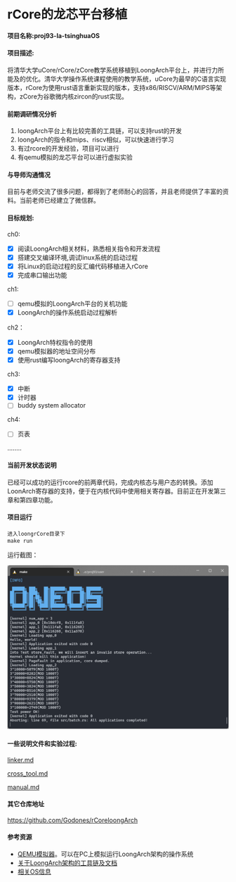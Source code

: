 # rCore的龙芯平台移植

#### 项目名称:proj93-la-tsinghuaOS

#### 项目描述:

将清华大学uCore/rCore/zCore教学系统移植到LoongArch平台上，并进行力所能及的优化。清华大学操作系统课程使用的教学系统，uCore为最早的C语言实现版本，rCore为使用rust语言重新实现的版本，支持x86/RISCV/ARM/MIPS等架构，zCore为谷歌微内核zircon的rust实现。

#### 前期调研情况分析

1. loongArch平台上有比较完善的工具链，可以支持rust的开发
2. loongArch的指令和mips、riscv相似，可以快速进行学习
3. 有过rcore的开发经验，项目可以进行
4. 有qemu模拟的龙芯平台可以进行虚拟实验

#### 与导师沟通情况

目前与老师交流了很多问题，都得到了老师耐心的回答，并且老师提供了丰富的资料。当前老师已经建立了微信群。

#### 目标规划:

ch0:

- [x] 阅读LoongArch相关材料，熟悉相关指令和开发流程
- [x] 搭建交叉编译环境,调试linux系统的启动过程
- [x] 将Linux的启动过程的反汇编代码移植进入rCore
- [x] 完成串口输出功能

ch1:

- [ ] qemu模拟的LoongArch平台的关机功能
- [x] LoongArch的操作系统启动过程解析

ch2：

- [x] LoongArch特权指令的使用
- [x] qemu模拟器的地址空间分布
- [x] 使用rust编写loongArch的寄存器支持

ch3:

- [x] 中断
- [x] 计时器
- [ ] buddy system allocator

ch4:

- [ ] 页表

........



#### 当前开发状态说明

已经可以成功的运行rcore的前两章代码，完成内核态与用户态的转换。添加LoonArch寄存器的支持，便于在内核代码中使用相关寄存器。目前正在开发第三章和第四章功能。



#### 项目运行

```
进入loongrCore目录下
make run
```

运行截图：

![image-20220516211611487](sourcepicture/image-20220516211611487.png)

#### 一些说明文件和实验过程:

[linker.md](linker.md)

[cross_tool.md](cross_tools.md)

[manual.md](manual.md)

#### 其它仓库地址

https://github.com/Godones/rCoreloongArch



#### 参考资源

* [QEMU模拟器](https://github.com/foxsen/qemu-loongarch-runenv)。可以在PC上模拟运行LoongArch架构的操作系统
* [关于LoongArch架构的工具链及文档](https://github.com/loongson)
* [相关OS信息](https://github.com/chyyuu/os_course_info)

